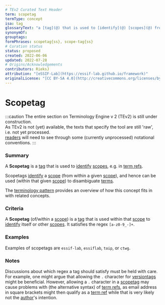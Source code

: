 ```yaml
---
# TEv2 Curated Text Header
term: scopetag
termType: concept
isa: tag
glossaryText: "a [tag](@) that is used to [identify](@) [scopes](@) from within a specific [scope](@)"
synonymOf:
grouptags:
formPhrases: scopetag{ss}, scope-tag{ss}
# Curation status
status: proposed
created: 2022-06-06
updated: 2022-07-28
# Origins/Acknowledgements
contributors: RieksJ
attribution: "[eSSIF-Lab](https://essif-lab.github.io/framework)"
originalLicense: "[CC BY-SA 4.0](http://creativecommons.org/licenses/by-sa/4.0/?ref=chooser-v1)"
---
```


# Scopetag

:::caution
The entire section on Terminology Engine v 2 (TEv2) is still under construction.<br/>
As TEv2 is not (yet) available, the texts that specify the tool are still 'raw', i.e. not yet processed.<br/>[readers](@) will need to see through some (currently unprocessed) notational conventions.
:::

### Summary
A **Scopetag** is a [tag](@) that is used to [identify](@) [scopes](@), e.g. in [term refs](@).

Scopetags [identify](@) a [scope](@) (from within a given [scope](@)), and hence can be used (within that given [scope](@)) to disambiguate [terms](@).

The [terminology pattern](pattern-terminology@) provides an overview of how this concept fits in with related concepts.

### Criteria
A **Scopetag** (of/within a [scope](@)) is a [tag](@) that is used within that [scope](@) to [identify](@) itself or other [scopes](@). It satisfies the regex `[a-z0-9_-]+`.

### Examples
Examples of scopetags are `essif-lab`, `essiflab`, `toip`, or `ctwg`.

### Notes
Discussions about which regex a tag should satisfy must be held with care. For example, one might argue that allowing the `.` character for [versiontags](@) might be beneficial. However, allowing a `.` character in a [scopetag](@) may cause problems with (the alternative syntax) of [term refs](@), as email address in square brackets might then qualify as a [term ref](@) while that is very likely not the [author](@)'s intention.